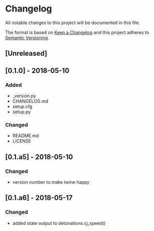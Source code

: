 # Changelog
All notable changes to this project will be documented in this file.

The format is based on [Keep a Changelog](http://keepachangelog.com/en/1.0.0/)
and this project adheres to [Semantic Versioning](http://semver.org/spec/v2.0.0.html).

## [Unreleased]

## [0.1.0] - 2018-05-10
### Added
- _version.py
- CHANGELOG.md
- setup.cfg
- setup.py

### Changed
- README.md
- LICENSE


## [0.1.a5] - 2018-05-10
### Changed
- version number to make twine happy

## [0.1.a6] - 2018-05-17
### Changed
- added state output to detonations.cj_speed()
